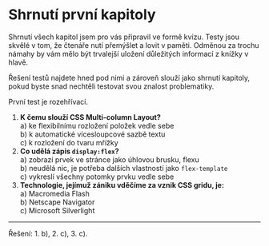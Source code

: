 <div class="colored-box pbb-a" markdown="1">

# Shrnutí první kapitoly

Shrnutí všech kapitol jsem pro vás připravil ve formě kvízu. Testy jsou skvělé v tom, že čtenáře nutí přemýšlet a lovit v paměti. Odměnou za trochu námahy by vám mělo být trvalejší uložení důležitých informací z knížky v hlavě.

Řešení testů najdete hned pod nimi a zároveň slouží jako shrnutí kapitoly, pokud byste snad nechtěli testovat svou znalost problematiky.

První test je rozehřívací.

1. **K čemu slouží CSS Multi-column Layout?**  
a) ke flexibilnímu rozložení položek vedle sebe  
b) k automatické vícesloupcové sazbě textu  
c) k rozložení do tvaru mřížky
1. **Co udělá zápis `display:flex`?**  
a) zobrazí prvek ve stránce jako úhlovou brusku, flexu  
b) neudělá nic, je potřeba dalších vlastností jako `flex-template`  
c) vykreslí všechny potomky prvku vedle sebe  
1. **Technologie, jejímuž zániku vděčíme za vznik CSS gridu, je:**  
a) Macromedia Flash  
b) Netscape Navigator  
c) Microsoft Silverlight

---

Řešení: 1. b), 2. c), 3. c).

</div>
